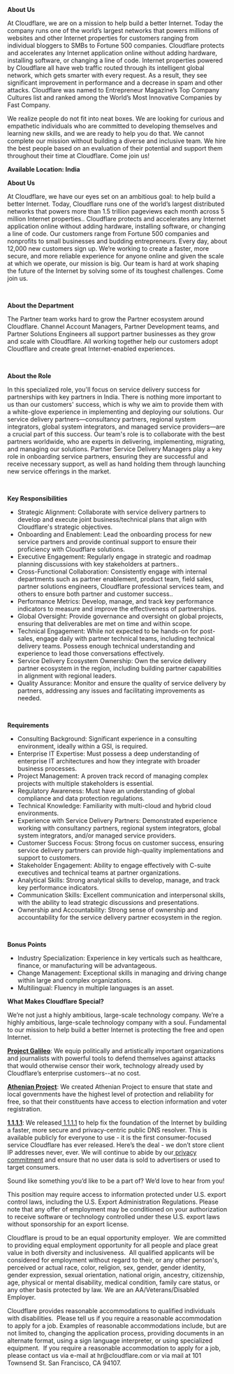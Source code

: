 <div class="content-intro">
	<div><strong>About Us</strong></div>
	<div>
		<p>At Cloudflare, we are on a mission to help build a better Internet. Today the company runs one of the world’s largest networks that powers millions of websites and other Internet properties for customers ranging from individual bloggers to SMBs to Fortune 500 companies. Cloudflare protects and accelerates any Internet application online without adding hardware, installing software, or changing a line of code. Internet properties powered by Cloudflare all have web traffic routed through its intelligent global network, which gets smarter with every request. As a result, they see significant improvement in performance and a decrease in spam and other attacks. Cloudflare was named to Entrepreneur Magazine’s Top Company Cultures list and ranked among the World’s Most Innovative Companies by Fast Company.&nbsp;</p>
		<p><span style="font-weight: 400;">We realize people do not fit into neat boxes. We are looking for curious and empathetic individuals who are committed to developing themselves and learning new skills, and we are ready to help you do that. We cannot complete our mission without building a diverse and inclusive team. We hire the best people based on an evaluation of their potential and support them throughout their time at Cloudflare. Come join us!&nbsp;</span></p>
	</div>
</div>
<p><strong>Available Location: India<br></strong></p>
<p><strong>About Us</strong></p>
<p>At Cloudflare, we have our eyes set on an ambitious goal: to help build a better Internet. Today, Cloudflare runs one of the world’s largest distributed networks that powers more than 1.5 trillion pageviews each month across 5 million Internet properties.. Cloudflare protects and accelerates any Internet application online without adding hardware, installing software, or changing a line of code. Our customers range from Fortune 500 companies and nonprofits to small businesses and budding entrepreneurs. Every day, about 12,000 new customers sign up. We’re working to create a faster, more secure, and more reliable experience for anyone online and given the scale at which we operate, our mission is big. Our team is hard at work shaping the future of the Internet by solving some of its toughest challenges. Come join us.</p>
<p>&nbsp;</p>
<p><strong>About the Department</strong></p>
<p>The Partner team works hard to grow the Partner ecosystem around Cloudflare. Channel Account Managers, Partner Development teams, and Partner Solutions Engineers all support partner businesses as they grow and scale with Cloudflare. All working together help our customers adopt Cloudflare and create great Internet-enabled experiences.</p>
<p>&nbsp;</p>
<p><strong>About the Role</strong></p>
<p>In this specialized role, you'll focus on service delivery success for partnerships with key partners in India. There is nothing more important to us than our customers' success, which is why we aim to provide them with a white-glove experience in implementing and deploying our solutions. Our service delivery partners—consultancy partners, regional system integrators, global system integrators, and managed service providers—are a crucial part of this success. Our team's role is to collaborate with the best partners worldwide, who are experts in delivering, implementing, migrating, and managing our solutions. Partner Service Delivery Managers play a key role in onboarding service partners, ensuring they are successful and receive necessary support, as well as hand holding them through launching new service offerings in the market.</p>
<p>&nbsp;</p>
<p><strong>Key Responsibilities</strong></p>
<ul>
	<li>Strategic Alignment: Collaborate with service delivery partners to develop and execute joint business/technical plans that align with Cloudflare's strategic objectives.</li>
	<li>Onboarding and Enablement: Lead the onboarding process for new service partners and provide continual support to ensure their proficiency with Cloudflare solutions.</li>
	<li>Executive Engagement: Regularly engage in strategic and roadmap planning discussions with key stakeholders at partners..</li>
	<li>Cross-Functional Collaboration: Consistently engage with internal departments such as partner enablement, product team, field sales, partner solutions engineers, Cloudflare professional services team, and others to ensure both partner and customer success..</li>
	<li>Performance Metrics: Develop, manage, and track key performance indicators to measure and improve the effectiveness of partnerships.</li>
	<li>Global Oversight: Provide governance and oversight on global projects, ensuring that deliverables are met on time and within scope.</li>
	<li>Technical Engagement: While not expected to be hands-on for post-sales, engage daily with partner technical teams, including technical delivery teams. Possess enough technical understanding and experience to lead those conversations effectively.</li>
	<li>Service Delivery Ecosystem Ownership: Own the service delivery partner ecosystem in the region, including building partner capabilities in alignment with regional leaders.</li>
	<li>Quality Assurance: Monitor and ensure the quality of service delivery by partners, addressing any issues and facilitating improvements as needed.</li>
</ul>
<p>&nbsp;</p>
<p><strong>Requirements</strong></p>
<ul>
	<li>Consulting Background: Significant experience in a consulting environment, ideally within a GSI, is required.</li>
	<li>Enterprise IT Expertise: Must possess a deep understanding of enterprise IT architectures and how they integrate with broader business processes.</li>
	<li>Project Management: A proven track record of managing complex projects with multiple stakeholders is essential.</li>
	<li>Regulatory Awareness: Must have an understanding of global compliance and data protection regulations.</li>
	<li>Technical Knowledge: Familiarity with multi-cloud and hybrid cloud environments.</li>
	<li>Experience with Service Delivery Partners: Demonstrated experience working with consultancy partners, regional system integrators, global system integrators, and/or managed service providers.</li>
	<li>Customer Success Focus: Strong focus on customer success, ensuring service delivery partners can provide high-quality implementations and support to customers.</li>
	<li>Stakeholder Engagement: Ability to engage effectively with C-suite executives and technical teams at partner organizations.</li>
	<li>Analytical Skills: Strong analytical skills to develop, manage, and track key performance indicators.</li>
	<li>Communication Skills: Excellent communication and interpersonal skills, with the ability to lead strategic discussions and presentations.</li>
	<li>Ownership and Accountability: Strong sense of ownership and accountability for the service delivery partner ecosystem in the region.</li>
</ul>
<p>&nbsp;</p>
<p><strong>Bonus Points</strong></p>
<ul>
	<li>Industry Specialization: Experience in key verticals such as healthcare, finance, or manufacturing will be advantageous.</li>
	<li>Change Management: Exceptional skills in managing and driving change within large and complex organizations.</li>
	<li>Multilingual: Fluency in multiple languages is an asset.</li>
</ul>
<div class="content-conclusion">
	<p><strong>What Makes Cloudflare Special?</strong></p>
	<p><span style="font-weight: 400;">We’re not just a highly ambitious, large-scale technology company. We’re a highly ambitious, large-scale technology company with a soul. Fundamental to our mission to help build a better Internet is protecting the free and open Internet.</span></p>
	<p><a href="https://blog.cloudflare.com/protecting-free-expression-online/"><strong>Project Galileo</strong></a><span style="font-weight: 400;">: We equip politically and artistically important organizations and journalists with powerful tools to defend themselves against attacks that would otherwise censor their work, technology already used by Cloudflare’s enterprise customers--at no cost.</span></p>
	<p><strong><a href="https://www.cloudflare.com/athenian/">Athenian Project</a></strong><span style="font-weight: 400;">: We created Athenian Project to ensure that state and local governments have the highest level of protection and reliability for free, so that their constituents have access to election information and voter registration.</span></p>
	<p><a href="https://1.1.1.1/"><strong>1.1.1.1</strong></a><span style="font-weight: 400;">: We released</span><a href="https://1.1.1.1/"> <span style="font-weight: 400;">1.1.1.1</span></a><span style="font-weight: 400;"> to help fix the foundation of the Internet by building a faster, more secure and privacy-centric public DNS resolver. This is available publicly for everyone to use - it is the first consumer-focused service Cloudflare has ever released. Here’s the deal - we don’t store client IP addresses never, ever. We will continue to abide by our</span><a href="https://developers.cloudflare.com/1.1.1.1/privacy/public-dns-resolver"> privacy commitment</a><span style="font-weight: 400;"> and ensure that no user data is sold to advertisers or used to target consumers.</span></p>
	<p><span style="font-weight: 400;">Sound like something you’d like to be a part of? We’d love to hear from you!</span></p>
	<p><span style="font-weight: 400;">This position may require access to information protected under U.S. export control laws, including the U.S. Export Administration Regulations. Please note that any offer of employment may be conditioned on your authorization to receive software or technology controlled under these U.S. export laws without sponsorship for an export license.</span></p>
	<p><span style="font-weight: 400;">Cloudflare is proud to be an equal opportunity employer. &nbsp;We are committed to providing equal employment opportunity for all people and place great value in both diversity and inclusiveness. &nbsp;All qualified applicants will be considered for employment without regard to their, or any other person's, perceived or actual</span> <span style="font-weight: 400;">race, color, religion, sex, gender, gender identity, gender expression, sexual orientation, national origin, ancestry, citizenship, age, physical or mental disability, medical condition, family care status, or any other basis protected by law. </span><span style="font-weight: 400;">We are an AA/Veterans/Disabled Employer.</span></p>
	<p><span style="font-weight: 400;">Cloudflare provides reasonable accommodations to qualified individuals with disabilities. &nbsp;Please tell us if you require a reasonable accommodation to apply for a job. Examples of reasonable accommodations include, but are not limited to, changing the application process, providing documents in an alternate format, using a sign language interpreter, or using specialized equipment. &nbsp;If you require a reasonable accommodation to apply for a job, please contact us via e-mail at </span><span style="font-weight: 400;">hr@cloudflare.com</span><span style="font-weight: 400;"> or via mail at 101 Townsend St. San Francisco, CA 94107.</span></p>
</div>